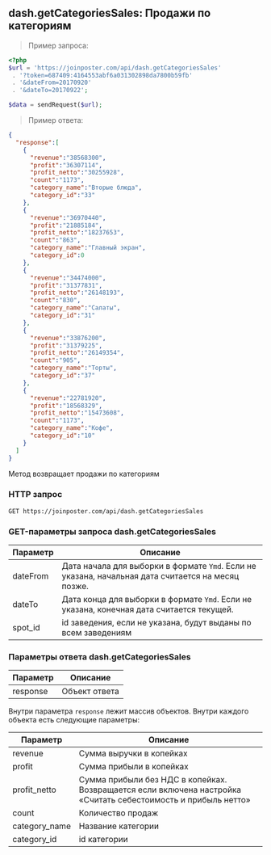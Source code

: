## dash.getCategoriesSales: Продажи по категориям

> Пример запроса:

```php
<?php
$url = 'https://joinposter.com/api/dash.getCategoriesSales'
 . '?token=687409:4164553abf6a031302898da7800b59fb'
 . '&dateFrom=20170920'
 . '&dateTo=20170922';

$data = sendRequest($url);
```

> Пример ответа:

```json
{
  "response":[
    {
      "revenue":"38568300",
      "profit":"36307114",
      "profit_netto":"30255928",
      "count":"1173",
      "category_name":"Вторые блюда",
      "category_id":"33"
    },
    {
      "revenue":"36970440",
      "profit":"21885184",
      "profit_netto":"18237653",
      "count":"863",
      "category_name":"Главный экран",
      "category_id":0
    },
    {
      "revenue":"34474000",
      "profit":"31377831",
      "profit_netto":"26148193",
      "count":"830",
      "category_name":"Салаты",
      "category_id":"31"
    },
    {
      "revenue":"33876200",
      "profit":"31379225",
      "profit_netto":"26149354",
      "count":"905",
      "category_name":"Торты",
      "category_id":"37"
    },
    {
      "revenue":"22781920",
      "profit":"18568329",
      "profit_netto":"15473608",
      "count":"1173",
      "category_name":"Кофе",
      "category_id":"10"
    }
  ]
}
```

Метод возвращает продажи по категориям 

### HTTP запрос

`GET https://joinposter.com/api/dash.getCategoriesSales`

### GET-параметры запроса dash.getCategoriesSales

Параметр | Описание
-------- | --------
dateFrom | Дата начала для выборки в формате `Ymd`. Если не указана, начальная дата считается на месяц позже.
dateTo | Дата конца для выборки в формате `Ymd`. Если не указана, конечная дата считается текущей.
spot_id | id заведения, если не указана, будут выданы по всем заведениям 

### Параметры ответа dash.getCategoriesSales

Параметр | Описание
-------- | --------
response | Объект ответа

Внутри параметра `response` лежит массив объектов. Внутри каждого объекта есть следующие параметры:

Параметр | Описание
-------- | --------
revenue | Сумма выручки в копейках
profit | Сумма прибыли в копейках
profit_netto | Сумма прибыли без НДС в копейках. Возвращается если включена настройка «Считать себестоимость и прибыль нетто»
count | Количество продаж
category_name | Название категории
category_id | id категории
